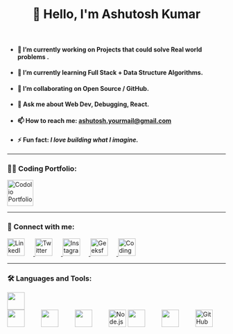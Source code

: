 <div align="center">
  <h1>👋 Hello, I'm Ashutosh Kumar</h1>
</div>

<br>
<ul>
  <li><h4>🎯 I’m currently working on <strong> Projects that could solve Real world problems .</strong></h4></li>
  <li><h4>🌱 I’m currently learning <strong>Full Stack + Data Structure Algorithms.</strong></h4></li>
  <li><h4>🤝 I’m collaborating on <strong>Open Source / GitHub.</strong></h4></li>
  <li><h4>💬 Ask me about <strong>Web Dev, Debugging, React.</strong></h4></li>
  <li><h4>📫 How to reach me: <a href="mailto:aksmba2611@gmail.com">ashutosh.yourmail@gmail.com</a></h4></li>
  <li><h4>⚡ Fun fact: <i>I love building what I imagine.</i></h4></li>
</ul>


---

### 👨‍💻 Coding Portfolio:

  <a href="https://codolio.com/profile/Ashutosh26l" target="_blank">
    <img src="https://codolio.com/codolio_assets/codolio.svg" width="60" alt="Codolio Portfolio" />
  </a>



---

<h3>📱 Connect with me:</h3>

<p align="left">
  <!-- LinkedIn -->
  <a href="https://www.linkedin.com/in/ashutosh-kumar-singh-linkedaccount/" target="_blank">
    <img src="https://cdn.jsdelivr.net/gh/devicons/devicon/icons/linkedin/linkedin-original.svg" width="40" alt="LinkedIn" style="margin-right: 20px;" />
  </a>

  <!-- Twitter -->
  <a href="https://x.com/Ashutosh26l" target="_blank">
    <img src="https://img.icons8.com/color/48/twitter--v1.png" width="40" alt="Twitter" style="margin-right: 20px;" />
  </a>

  <!-- Instagram -->
  <a href="https://www.instagram.com/ashutosh26l/" target="_blank">
    <img src="https://img.icons8.com/fluency/48/instagram-new.png" width="40" alt="Instagram" style="margin-right: 20px;" />
  </a>

  <!-- GeeksforGeeks -->
  <a href="https://auth.geeksforgeeks.org/user/ashutosh26l/" target="_blank">
    <img src="https://upload.wikimedia.org/wikipedia/commons/4/43/GeeksforGeeks.svg" width="40" alt="GeeksforGeeks" style="margin-right: 20px;" />
  </a>

  <!-- Coding Ninjas -->
  <a href="https://www.codingninjas.com/studio/profile/TheAshutosh" target="_blank">
    <img src="https://avatars.githubusercontent.com/u/88321750?s=280&v=4" width="40" alt="CodingNinjas" />
  </a>
</p>



---

### 🛠️ Languages and Tools:

<p align="left">
  <img src="https://cdn.jsdelivr.net/gh/devicons/devicon/icons/html5/html5-original.svg" width="40" style="margin-right:90000cm;" />
  <img src="https://cdn.jsdelivr.net/gh/devicons/devicon/icons/css3/css3-original.svg" width="40" style="margin-right:0.9cm;" />
  <img src="https://cdn.jsdelivr.net/gh/devicons/devicon/icons/javascript/javascript-original.svg" width="40" style="margin-right:0.9cm;" />
  <img src="https://cdn.jsdelivr.net/gh/devicons/devicon/icons/react/react-original.svg" width="40" style="margin-right:0.9cm;" />
  <img src="https://cdn.jsdelivr.net/gh/devicons/devicon/icons/nodejs/nodejs-original.svg" width="40" alt="Node.js Logo" />
  <img src="https://img.icons8.com/color/48/tailwindcss.png" width="40" style="margin-right:0.9cm;" />
  <img src="https://cdn.jsdelivr.net/gh/devicons/devicon/icons/java/java-original.svg" width="40" style="margin-right:0.9cm;" />
  <img src="https://img.icons8.com/ios-filled/50/ffffff/github.png" width="40" alt="GitHub White Logo" />

</p>

